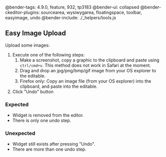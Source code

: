 @bender-tags: 4.9.0, feature, 932, tp3183
@bender-ui: collapsed
@bender-ckeditor-plugins: sourcearea, wysiwygarea, floatingspace, toolbar, easyimage, undo
@bender-include: ./_helpers/tools.js

## Easy Image Upload

Upload some images:

1. Execute one of the following steps:
	1. Make a screenshot, copy a graphic to the clipboard and paste using `ctrl/cmd+v`. This method does not work in Safari at the moment.
	1. Drag and drop an jpg/png/bmp/gif image from your OS explorer to the editable.
	1. Firefox only: Copy an image file (from your OS explorer) into the clipboard, and paste into the editable.
2. Click "Undo" button

### Expected

* Widget is removed from the editor.
* There is only one undo step.

### Unexpected

* Widget still exists after pressing "Undo".
* There are more than one undo step.
